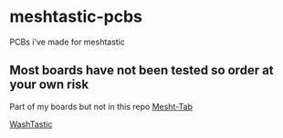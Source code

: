 # meshtastic-pcbs
PCBs i've made for meshtastic


## Most boards have not been tested so order at your own risk

Part of my boards but not in this repo [Mesht-Tab](https://github.com/valzzu/Mesh-Tab)

[WashTastic](/WashTastic)
